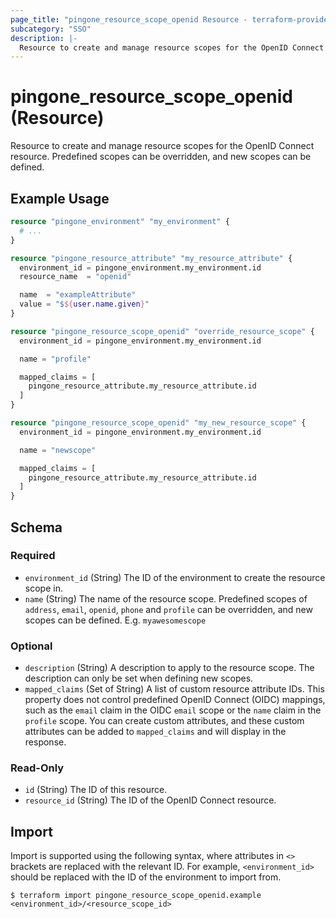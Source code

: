 ```yaml
---
page_title: "pingone_resource_scope_openid Resource - terraform-provider-pingone"
subcategory: "SSO"
description: |-
  Resource to create and manage resource scopes for the OpenID Connect resource.  Predefined scopes can be overridden, and new scopes can be defined.
---
```


# pingone_resource_scope_openid (Resource)

Resource to create and manage resource scopes for the OpenID Connect resource.  Predefined scopes can be overridden, and new scopes can be defined.

## Example Usage

```terraform
resource "pingone_environment" "my_environment" {
  # ...
}

resource "pingone_resource_attribute" "my_resource_attribute" {
  environment_id = pingone_environment.my_environment.id
  resource_name  = "openid"

  name  = "exampleAttribute"
  value = "$${user.name.given}"
}

resource "pingone_resource_scope_openid" "override_resource_scope" {
  environment_id = pingone_environment.my_environment.id

  name = "profile"

  mapped_claims = [
    pingone_resource_attribute.my_resource_attribute.id
  ]
}

resource "pingone_resource_scope_openid" "my_new_resource_scope" {
  environment_id = pingone_environment.my_environment.id

  name = "newscope"

  mapped_claims = [
    pingone_resource_attribute.my_resource_attribute.id
  ]
}
```

<!-- schema generated by tfplugindocs -->
## Schema

### Required

- `environment_id` (String) The ID of the environment to create the resource scope in.
- `name` (String) The name of the resource scope.  Predefined scopes of `address`, `email`, `openid`, `phone` and `profile` can be overridden, and new scopes can be defined.  E.g. `myawesomescope`

### Optional

- `description` (String) A description to apply to the resource scope.  The description can only be set when defining new scopes.
- `mapped_claims` (Set of String) A list of custom resource attribute IDs.  This property does not control predefined OpenID Connect (OIDC) mappings, such as the `email` claim in the OIDC `email` scope or the `name` claim in the `profile` scope. You can create custom attributes, and these custom attributes can be added to `mapped_claims` and will display in the response.

### Read-Only

- `id` (String) The ID of this resource.
- `resource_id` (String) The ID of the OpenID Connect resource.

## Import

Import is supported using the following syntax, where attributes in `<>` brackets are replaced with the relevant ID.  For example, `<environment_id>` should be replaced with the ID of the environment to import from.

```shell
$ terraform import pingone_resource_scope_openid.example <environment_id>/<resource_scope_id>
```
